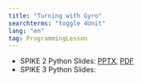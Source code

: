 ```yaml
---
title: "Turning with Gyro"
searchterms: "toggle 4Unit"
lang: "en"
tag: ProgrammingLesson
---
```

 <ul>

 <li class="ng-binding">SPIKE 2 Python Slides:
 <a href="PyProgrammingLessons/GyroTurning.pptx">PPTX</a>,
 <a href="PyProgrammingLessons/GyroTurning.pdf">PDF</a>
 </li>
 <li class="ng-binding">SPIKE 3 Python Slides:
 </li>
 </ul>
